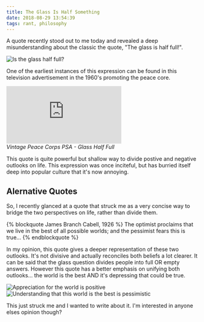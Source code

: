 ```yaml
---
title: The Glass Is Half Something
date: 2018-08-29 13:54:39
tags: rant, philosophy
---
```


A quote recently stood out to me today and revealed a deep misunderstanding about the classic the quote, "The glass is half full!".

<img src="/images/code2flow_7deb3.svg" alt="Is the  glass half full?" class="img-med"/>

<!-- more -->

One of the earliest instances of this expression can be found in this television advertisement in the 1960's promoting the peace core.

<div class='embed-block'>
<div class='embed-container'>
  <iframe src='https://www.youtube.com/embed/2r05ATB7QwA' frameborder='0' allowfullscreen></iframe>
</div>
<em>Vintage Peace Corps PSA - Glass Half Full</em>
</div>

This quote is quite powerful but shallow way to divide postive and negative outlooks on life. This expression was once inciteful, but has burried itself deep into popular culture that it's now annoying.

## Alernative Quotes

So, I recently glanced at a quote that struck me as a very concise way to bridge the two perspectives on life, rather than divide them.

{% blockquote James Branch Cabell, 1926 %}
The optimist proclaims that we live in the best of all possible worlds; and the pessimist fears this is true...
{% endblockquote %}

In my opinion, this quote gives a deeper representation of these two outlooks. It's not divisive and actually reconciles both beliefs a lot clearer. It can be said that the glass question divides people into full OR empty answers. However this quote has a better emphasis on unifying both outlooks... the world is the best AND it's depressing that could be true.

<!-- 
So;
if(The glass is half full?)
  Positive
  *Good to have more*;
else
  Pessimistic;
  *Bad to have less*;
End;

So;
if (Is this world the
**best** possible world?)
  Positve
  *This world's great*;
else
  Pessimistic
  *This world's terrible*;

So;
if (Is this world the
**best** possible world?)
  Pessimistic
  *Yes, unfortunately*;
else
  Positve
  *No, we can be better!*;

 -->

<img src="/images/code2flow_b2ff4.svg" alt="Appreciation for the world is positive" class="img-med"/>

<img src="/images/code2flow_845e1.svg" alt="Understanding that this world is the best is pessimistic" class="img-med"/>

This just struck me and I wanted to write about it. I'm interested in anyone elses opinion though?